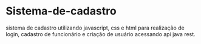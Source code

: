 # Sistema-de-cadastro
sistema de cadastro utilizando javascript, css e html para realização de login, cadastro de funcionário e criação de usuário acessando api java rest.
